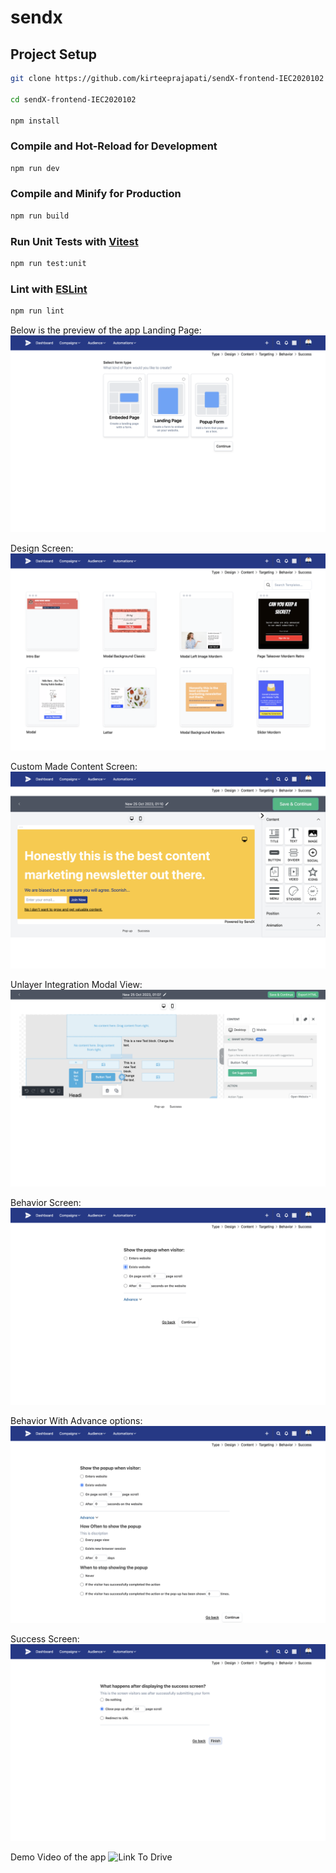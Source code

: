 # sendx

## Project Setup

```sh
git clone https://github.com/kirteeprajapati/sendX-frontend-IEC2020102

cd sendX-frontend-IEC2020102

npm install
```

### Compile and Hot-Reload for Development

```sh
npm run dev
```

### Compile and Minify for Production

```sh
npm run build
```

### Run Unit Tests with [Vitest](https://vitest.dev/)

```sh
npm run test:unit
```

### Lint with [ESLint](https://eslint.org/)

```sh
npm run lint
```

Below is the preview of the app
Landing Page:
![Landing Page](https://github.com/kirteeprajapati/sendX-frontend-IEC2020102/blob/main/assets/Type.png)

Design Screen:
![Design Screen](https://github.com/kirteeprajapati/sendX-frontend-IEC2020102/blob/main/assets/Design.png)

Custom Made Content Screen:
![Content Screen](https://github.com/kirteeprajapati/sendX-frontend-IEC2020102/blob/main/assets/CustomeEditor.png)

Unlayer Integration Modal View:
![Unlayer](https://github.com/kirteeprajapati/sendX-frontend-IEC2020102/blob/main/assets/Unlayer.png)

Behavior Screen:
![Behavior Screen](https://github.com/kirteeprajapati/sendX-frontend-IEC2020102/blob/main/assets/Behavior.png)

Behavior With Advance options:
![Advance Options](https://github.com/kirteeprajapati/sendX-frontend-IEC2020102/blob/main/assets/Behavior%20with%20Advance.png)

Success Screen:
![Success Screen](https://github.com/kirteeprajapati/sendX-frontend-IEC2020102/blob/main/assets/Success.png)

Demo Video of the app
![Link To Drive](https://drive.google.com/drive/folders/1qetyQ-xvZHlFta_nEMjkK6J6O-BrJVEe)
